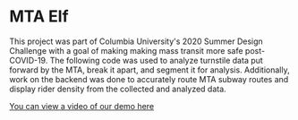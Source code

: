 # MTA Elf

This project was part of Columbia University's 2020 Summer Design Challenge with a goal of making making mass transit more safe post-COVID-19. The following code was used to analyze turnstile data put forward by the MTA, break it apart, and segment it for analysis. Additionally, work on the backend was done to accurately route MTA subway routes and display rider density from the collected and analyzed data.

[You can view a video of our demo here](https://youtu.be/_cv6ry-MPRU)

